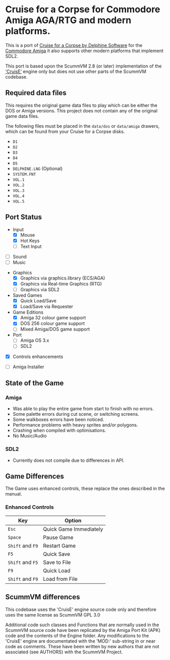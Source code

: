 # Cruise for a Corpse for Commodore Amiga AGA/RTG and modern platforms.

This is a port of [Cruise for a Corpse by Delphine Software](https://en.wikipedia.org/wiki/Cruise_for_a_Corpse) for the [Commodore Amiga](https://en.wikipedia.org/wiki/Amiga)  it also supports other modern platforms that implement SDL2.

This port is based upon the ScummVM 2.8 (or later) implementation of the ['CruisE'](https://github.com/scummvm/scummvm/tree/master/engines/cruise) engine only but does not use other parts of the ScummVM codebase.

## Required data files

This requires the original game data files to play which can be either the DOS or Amiga versions. This project does not contain any of the original game data files.

The following files must be placed in the `data/dos` or `data/amiga` drawers, which can be found from your Cruise for a Corpse disks.

* `D1`
* `D2`
* `D3`
* `D4`
* `D5`
* `DELPHINE.LNG` (Optional)
* `SYSTEM.FNT`
* `VOL.1`
* `VOL.2`
* `VOL.3`
* `VOL.4`
* `VOL.5`

## Port Status

* Input
  * [X] Mouse
  * [X] Hot Keys
  * [ ] Text Input
* [ ] Sound
* [ ] Music
* Graphics
  * [X] Graphics via graphics.library (ECS/AGA)
  * [X] Graphics via Real-time Graphics (RTG)
  * [ ] Graphics via SDL2
* Saved Games
  * [X] Quick Load/Save
  * [X] Load/Save via Requester
* Game Editions  
  * [X] Amiga 32 colour game support
  * [X] DOS 256 colour game support
  * [ ] Mixed Amiga/DOS game support
* Port
  * [ ] Amiga OS 3.x
  * [ ] SDL2
* [X] Controls enhancements
* [ ] Amiga Installer


## State of the Game

### Amiga

* Was able to play the entire game from start to finish with no errors.
* Some palette errors during cut scene, or switching screens.
* Some walkboxes errors have been noticed.
* Performance problems with heavy sprites and/or polygons.
* Crashing when compiled with optimisations.
* No Music/Audio

### SDL2

* Currently does not compile due to differences in API.

## Game Differences

The Game uses enhanced controls, these replace the ones described in the manual.

### Enhanced Controls

| Key              | Option                 |
|------------------|------------------------|
| `Esc`            | Quick Game Immediately |
| `Space`          | Pause Game             |
| `Shift` and `F9` | Restart Game   |
| `F5`             | Quick Save |
| `Shift` and `F5` | Save to File |
| `F9`             | Quick Load |
| `Shift` and `F9` | Load from File |


## ScummVM differences

This codebase uses the 'CruisE' engine source code only and therefore uses the same license as ScummVM GPL 3.0

Additional code such classes and Functions that are normally used in the ScummVM source code have been replicated by the Amiga Port Kit (APK) code and the contents of the Engine folder. Any modifications to the 'CruisE' engine are documentated with the 'MOD:' sub-string in or near code as comments. These have been written by new authors that are not associated (see AUTHORS) with the ScummVM Project.
